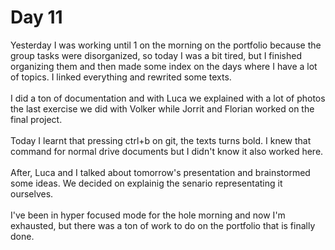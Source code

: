 # Day 11
Yesterday I was working until 1 on the morning on the portfolio because the group tasks were disorganized, so today I was a bit tired, but I finished organizing them and then made some index on the days where I have a lot of topics. I linked everything and rewrited some texts.
<br><br>
I did a ton of documentation and with Luca we explained with a lot of photos the last exercise we did with Volker while Jorrit and Florian worked on the final project.
<br><br>
Today I learnt that pressing ctrl+b on git, the texts turns bold. I knew that command for normal drive documents but I didn't know it also worked here.
<br><br>
After, Luca and I talked about tomorrow's presentation and brainstormed some ideas. We decided on explainig the senario representating it ourselves.
<br><br>
I've been in hyper focused mode for the hole morning and now I'm exhausted, but there was a ton of work to do on the portfolio that is finally done.
